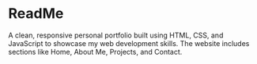 # ReadMe
A clean, responsive personal portfolio built using HTML, CSS, and JavaScript to showcase my web development skills. The website includes sections like Home, About Me, Projects, and Contact.
